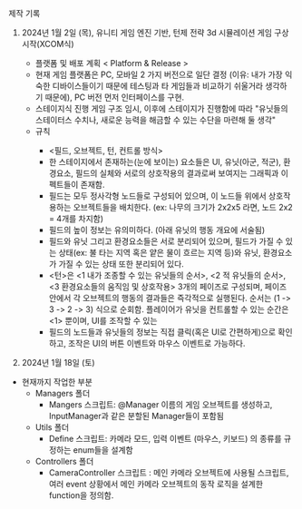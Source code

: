 제작 기록
1. 2024년 1월 2일 (목), 유니티 게임 엔진 기반, 턴제 전략 3d 시뮬레이션 게임 구상 시작(XCOM식)
   - 플랫폼 및 배포 계획 < Platform & Release >
   - 현재 게임 플랫폼은 PC, 모바일 2 가지 버전으로 일단 결정 (이유: 내가 가장 익숙한 디바이스들이기 때문에 테스팅과 타 게임들과 비교하기 쉬울거라 생각하기 때문에), PC 버전 먼저 인터페이스를 구현.
   - 스테이지식 진행 게임 구조 임시, 이후에 스테이지가 진행함에 따라 "유닛들의 스테이터스 수치나, 새로운 능력을 해금할 수 있는 수단을 마련해 둘 생각"
   - 규칙 <Rule>
     - <필드, 오브젝트, 턴, 컨트롤 방식>
     - 한 스테이지에서 존재하는(눈에 보이는) 요소들은 UI, 유닛(아군, 적군), 환경요소, 필드의 실체와 서로의 상호작용의 결과로써 보여지는 그래픽과 이펙트들이 존재함.
     - 필드는 모두 정사각형 노드들로 구성되어 있으며, 이 노드들 위에서 상호작용하는 오브젝트들을 배치한다. (ex: 나무의 크기가 2x2x5 라면, 노드 2x2 = 4개를 차지함)
     - 필드의 높이 정보는 유의미하다. (아래 유닛의 행동 개요에 서술됨)
     - 필드와 유닛 그리고 환경요소들은 서로 분리되어 있으며, 필드가 가질 수 있는 상태(ex: 불 타는 지역 혹은 얕은 물이 흐르는 지역 등)와 유닛, 환경요소가 가질 수 있는 상태 또한 분리되어 있다.
     - <턴>은 <1 내가 조종할 수 있는 유닛들의 순서>, <2 적 유닛들의 순서>, <3 환경요소들의 움직임 및 상호작용> 3개의 페이즈로 구성되며, 페이즈 안에서 각 오브젝트의 행동의 결과들은 즉각적으로 실행된다.
       순서는 (1 -> 3 -> 2 -> 3) 식으로 순회함. 플레이어가 유닛을 컨트롤할 수 있는 순간은 <1> 뿐이며, UI를 조작할 수 있는
     - 필드의 노드들과 유닛들의 정보는 직접 클릭(혹은 UI로 간편하게)으로 확인하고, 조작은 UI의 버튼 이벤트와 마우스 이벤트로 가능하다.

2. 2024년 1월 18일 (토)
  - 현재까지 작업한 부분 
    - Managers 폴더
      - Mangers 스크립트: @Manager 이름의 게임 오브젝트를 생성하고, InputManager과 같은 분할된 Manager들이 포함됨
    - Utils 폴더
      - Define 스크립트: 카메라 모드, 입력 이벤트 (마우스, 키보드) 의 종류를 규정하는 enum들을 설계함
    - Controllers 폴더
      - CameraController 스크립트 : 메인 카메라 오브젝트에 사용될 스크립트, 여러 event 상황에서 메인 카메라 오브젝트의 동작 로직을 설계한 function을 정의함.